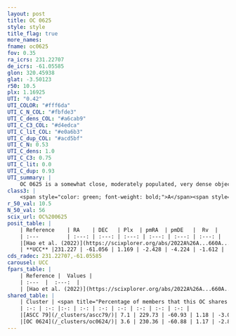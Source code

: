 ```yaml
---
layout: post
title: OC 0625
style: style
title_flag: true
more_names: 
fname: oc0625
fov: 0.35
ra_icrs: 231.22707
de_icrs: -61.05585
glon: 320.45938
glat: -3.50123
r50: 10.5
plx: 1.16925
UTI: "0.42"
UTI_COLOR: "#fff6da"
UTI_C_N_COL: "#fbfde3"
UTI_C_dens_COL: "#a6cab9"
UTI_C_C3_COL: "#d4edca"
UTI_C_lit_COL: "#e0a6b3"
UTI_C_dup_COL: "#acd5bf"
UTI_C_N: 0.53
UTI_C_dens: 1.0
UTI_C_C3: 0.75
UTI_C_lit: 0.0
UTI_C_dup: 0.93
UTI_summary: |
    OC 0625 is a somewhat close, moderately populated, very dense object of high C3 quality. It was recently reported in the literature.<br><br>This is very likely a unique object, which shares a very small percentage of members with at least one previously reported entry, and a very small percentage with at least one entry reported in the same catalogue.
class3: |
    <span style="color: green; font-weight: bold;">A</span><span style="color: #FFC300; font-weight: bold;">B</span>
r_50_val: 10.5
N_50_val: 56
scix_url: OC%200625
posit_table: |
    | Reference    | RA    | DEC   | Plx  | pmRA  | pmDE   |  Rv  |
    | :---         | :---: | :---: | :---: | :---: | :---: | :---: |
    |[Hao et al. (2022)](https://scixplorer.org/abs/2022A%26A...660A...4H) | 231.307 | -61.051 | 1.164 | -2.463 | -4.219 | -- |
    | **UCC** |231.227 | -61.056 | 1.169 | -2.428 | -4.224 | -1.612 | 
cds_radec: 231.22707,-61.05585
carousel: UCC
fpars_table: |
    | Reference |  Values |
    | :---  |  :---:  |
    | [Hao et al. (2022)](https://scixplorer.org/abs/2022A%26A...660A...4H) | `AG=4.04, age=6.8, Z=0.027` |
shared_table: |
    | Cluster | <span title="Percentage of members that this OC shares with the ones listed">%</span>   | RA   | DEC   | Plx   | pmRA  | pmDE  | Rv | UTI |
    | :-: | :-: |:-: | :-: | :-: | :-: | :-: | :-: | :-: |
    |[ASCC 79](/_clusters/ascc79/)| 7.1 | 229.73 | -60.93 | 1.18 | -3.05 | -4.13 | -7.27 |0.91 |
    |[OC 0624](/_clusters/oc0624/)| 3.6 | 230.36 | -60.88 | 1.17 | -2.87 | -4.06 | -3.43 |0.01 |
---
```

